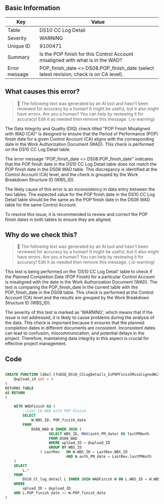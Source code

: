 ## Basic Information
| Key         | Value          |
|-------------|----------------|
| Table       | DS10 CC Log Detail |
| Severity    | WARNING |
| Unique ID   | 9100471   |
| Summary     | Is the POP finish for this Control Account misaligned with what is in the WAD? |
| Error message | POP_finish_date <> DS08.POP_finish_date (select latest revision; check is on CA level). |

## What causes this error?

> :robot: The following text was generated by an AI tool and hasn't been reviewed for accuracy by a human! It might be useful, but it also might have errors. Are you a human? You can help by reviewing it for accuracy! Edit it as needed then remove this message.
{.is-warning}

The Data Integrity and Quality (DIQ) check titled "POP Finish Misaligned with WAD (CA)" is designed to ensure that the Period of Performance (POP) finish date for a given Control Account (CA) aligns with the corresponding date in the Work Authorization Document (WAD). This check is performed on the DS10 CC Log Detail table.

The error message "POP_finish_date <> DS08.POP_finish_date" indicates that the POP finish date in the DS10 CC Log Detail table does not match the POP finish date in the DS08 WAD table. This discrepancy is identified at the Control Account (CA) level, and the check is grouped by the Work Breakdown Structure ID (WBS_ID).

The likely cause of this error is an inconsistency in data entry between the two tables. The expected value for the POP finish date in the DS10 CC Log Detail table should be the same as the POP finish date in the DS08 WAD table for the same Control Account. 

To resolve this issue, it is recommended to review and correct the POP finish dates in both tables to ensure they are aligned.
## Why do we check this?

> :robot: The following text was generated by an AI tool and hasn't been reviewed for accuracy by a human! It might be useful, but it also might have errors. Are you a human? You can help by reviewing it for accuracy! Edit it as needed then remove this message.
{.is-warning}

This test is being performed on the 'DS10 CC Log Detail' table to check if the Planned Completion Date (POP Finish) for a particular Control Account is misaligned with the date in the Work Authorization Document (WAD). The test is comparing the POP_finish_date in the current table with the POP_finish_date in the DS08 table. This check is performed at the Control Account (CA) level and the results are grouped by the Work Breakdown Structure ID (WBS_ID).

The severity of this test is marked as 'WARNING', which means that if the issue is not addressed, it is likely to cause problems during the analysis of the data. This check is important because it ensures that the planned completion dates in different documents are consistent. Inconsistent dates can lead to confusion, miscommunication, and potential delays in the project. Therefore, maintaining data integrity in this aspect is crucial for effective project management.
## Code

```sql

CREATE FUNCTION [dbo].[fnDIQ_DS10_CCLogDetails_IsPOPFinishMisalignedWithDS08CA] (
	@upload_id int = 0
)
RETURNS TABLE
AS RETURN
(
	
	WITH WADFinish AS (
		--Last CA WAD with POP Finish
		SELECT 
			W.WBS_ID, POP_finish_date
		FROM 
			DS08_WAD W INNER JOIN (
					SELECT WBS_ID, MAX(auth_PM_date) AS lastPMAuth
					FROM DS08_WAD
					WHERE upload_ID = @upload_ID
					GROUP BY WBS_ID
				) LastRev 	ON W.WBS_ID = LastRev.WBS_ID 
							AND W.auth_PM_date = LastRev.lastPMAuth
	)
	SELECT 
		L.*
	FROM 
		DS10_CC_log_detail L INNER JOIN WADFinish W ON L.WBS_ID = W.WBS_ID
	WHERE 
		upload_ID = @upload_ID
	AND L.POP_finish_date <> W.POP_finish_date
)
```
